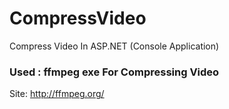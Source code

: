 # CompressVideo
Compress Video In ASP.NET (Console Application)

### Used : ffmpeg exe For Compressing Video
Site: http://ffmpeg.org/


